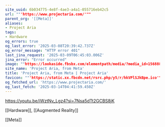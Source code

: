 ```yaml
---
site_uuid: 6b034775-4e8f-4ae3-a4a1-055716eb42c5
url: ""'https://www.projectaria.com/'""
parent_org: '[[Meta]]'
aliases:
- Project Aria
tags:
- Hardware
og_errors: true
og_last_error: '2025-03-08T20:39:42.737Z'
og_error_message: "HTTP error 401"
last_jina_request: '2025-03-09T06:45:03.006Z'
jina_error: "Error occurred"
image: ""https://lookaside.fbsbx.com/elementpath/media/?media_id=156888933607258&version=1741885842""
site_name: 'Project Aria, from Meta'
title: 'Project Aria, from Meta | Project Aria'
favicon: ""'https://static.xx.fbcdn.net/rsrc.php/y5/r/hkVPlSJkBpe.ico'""
og_fetched_url: 'https://www.projectaria.com/'
og_last_fetch: '2025-03-14T04:41:59.450Z'
---
```


https://youtu.be/iWztNv_Lgz4?si=7Nsa5dTt2GCBS8jK

[[Hardware]], [[Augmented Reality]]


[[Meta]]
